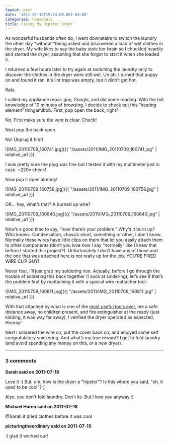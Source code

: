 ```yaml
---
layout: post
date: '2011-07-18T19:24:00.001-04:00'
categories: household
title: Fixing My Hipster Dryer
---
```


As wonderful husbands often do, I went downstairs to switch the laundry the other day *without *being asked and discovered a load of wet clothes in the dryer. My wife likes to say the baby stole her brain so I chuckled heartily and started the dryer, assuming that she forgot to start it when she loaded it. 

I returned a few hours later to try again at switching the laundry only to discover the clothes in the dryer were still wet. Uh oh. I turned that puppy on and found it ran, it's lint trap was empty, but it didn’t get hot.

Rats.

I called my appliance repair guy, Google, and did some reading. With the full knowledge of 10 minutes of browsing, I decide to check out this “heating element” thingamibob. First, pop open the back, right?

No. First make sure the vent is clear. Check!

Next pop the back open.

No! Unplug it first!

![IMG_20110709_160741.jpg]({{ "/assets/2011/IMG_20110709_160741.jpg" | relative_url }})

I was pretty sure the plug was fine but I tested it with my multimeter just in case. ~220v check!

Now pop it open already!

![IMG_20110709_160758.jpg]({{ "/assets/2011/IMG_20110709_160758.jpg" | relative_url }})

OK... hey, what’s that? A burned up wire?

![IMG_20110709_160840.jpg]({{ "/assets/2011/IMG_20110709_160840.jpg" | relative_url }})

Now’s a good time to say, “now there’s your problem.” Why’d it burn up? Who knows. Condensation, chassis short, something or other, I don’t know. Normally these wires have little clips on them that let you easily attach them to other components (don’t you love how I say “normally” like I knew that before I started this project?). Unfortunately I don’t have any of those and the one that was attached here is not really up for the job. YOU’RE FIRED WIRE CLIP GUY!

Never fear, I’ll just grab my soldering iron. Actually, before I go through the trouble of soldering this back together (I suck at soldering), let’s see if that’s the problem first by reattaching it with a special wire reattacher tool:

![IMG_20110709_160811.jpg]({{ "/assets/2011/IMG_20110709_160811.jpg" | relative_url }})  

With that attached by what is one of the [most useful tools ever](http://en.wikipedia.org/wiki/Locking_pliers), me a safe distance away, no children present, and fire extinguisher at the ready (just kidding, it was way far away), I verified the dryer operated as expected. Hooray!

Next I soldered the wire on, put the cover back on, and enjoyed some self congratulatory snickering. And what’s my true reward? I get to fold laundry (and avoid spending any money on this, or a new dryer).

---

### 3 comments

**Sarah said on 2011-07-18**

Love it :)  But, um, how is the dryer a "hipster"?  Is this where you said, "oh, it used to be cool"? ;)

Also, you don't fold laundry.  Don't lie.  But I love you anyway :)

**Michael Haren said on 2011-07-18**

@Sarah it dried clothes before it was cool

**picturingtheordinary said on 2011-07-19**

:) glad it worked out!

